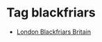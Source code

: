 <!--
title: Tag blackfriars
date: 2020-06-28T14:38:48.119Z
tags:
-->
# Tag blackfriars

 * [London Blackfriars Britain](127862031617.md)
